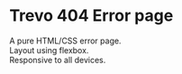 # Trevo 404 Error page
A pure HTML/CSS error page.\
Layout using flexbox.\
Responsive to all devices.

